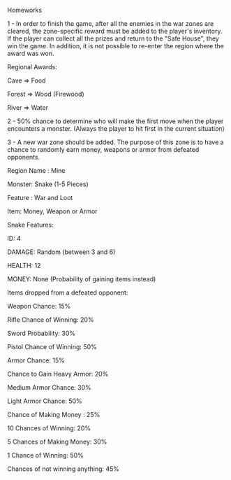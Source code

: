 Homeworks


1 - In order to finish the game, after all the enemies in the war zones are cleared, the zone-specific reward must be added to the player's inventory. If the player can collect all the prizes and return to the "Safe House", they win the game. In addition, it is not possible to re-enter the region where the award was won.



Regional Awards:



Cave => Food


Forest => Wood (Firewood)


River => Water


2 - 50% chance to determine who will make the first move when the player encounters a monster. (Always the player to hit first in the current situation)



3 - A new war zone should be added. The purpose of this zone is to have a chance to randomly earn money, weapons or armor from defeated opponents.



Region Name : Mine


Monster: Snake (1-5 Pieces)


Feature : War and Loot


Item: Money, Weapon or Armor


Snake Features:



ID: 4


DAMAGE: Random (between 3 and 6)


HEALTH: 12


MONEY: None (Probability of gaining items instead)


Items dropped from a defeated opponent:



Weapon Chance: 15%


Rifle Chance of Winning: 20%


Sword Probability: 30%


Pistol Chance of Winning: 50%


Armor Chance: 15%


Chance to Gain Heavy Armor: 20%


Medium Armor Chance: 30%


Light Armor Chance: 50%


Chance of Making Money : 25%


10 Chances of Winning: 20%


5 Chances of Making Money: 30%


1 Chance of Winning: 50%


Chances of not winning anything: 45%